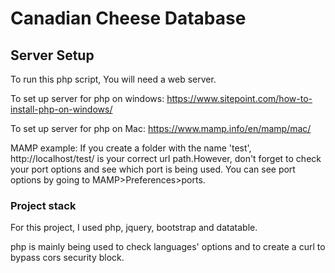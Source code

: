 # Canadian Cheese Database

## Server Setup

To run this php script, You will need a web server.

To set up server for php on windows: https://www.sitepoint.com/how-to-install-php-on-windows/

To set up server for php on Mac: https://www.mamp.info/en/mamp/mac/

MAMP example: If you create a folder with the name 'test', http://localhost/test/ is your correct url path.However, don't forget to check your port options and see which port is being used. You can see port options by going to MAMP>Preferences>ports.

### Project stack

For this project, I used php, jquery, bootstrap and datatable.

php is mainly being used to check languages' options and to create a curl to bypass cors security block.
